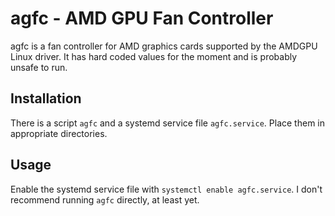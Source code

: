 # agfc - AMD GPU Fan Controller

agfc is a fan controller for AMD graphics cards supported by the AMDGPU Linux driver. It has hard coded values for the moment and is probably unsafe to run.

## Installation

There is a script `agfc` and a systemd service file `agfc.service`. Place them in appropriate directories.

## Usage

Enable the systemd service file with `systemctl enable agfc.service`. I don't recommend running `agfc` directly, at least yet.
